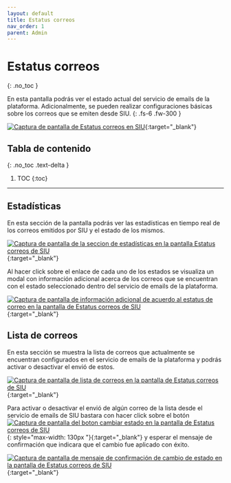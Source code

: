 ```yaml
---
layout: default
title: Estatus correos
nav_order: 1
parent: Admin
---
```


# Estatus correos
{: .no_toc }

En esta pantalla podrás ver el estado actual del servicio de emails de la plataforma. Adicionalmente, se pueden realizar configuraciones básicas sobre los correos que se emiten desde SIU.
{: .fs-6 .fw-300 }

[![Captura de pantalla de Estatus correos en SIU](../../assets/images/correos-index.jpeg)](../../assets/images/correos-index.jpeg){:target="_blank"}

## Tabla de contenido
{: .no_toc .text-delta }

1. TOC
{:toc}

---

## Estadísticas

En esta sección de la pantalla podrás ver las estadísticas en tiempo real de los correos emitidos por SIU y el estado de los mismos.

[![Captura de pantalla de la seccion de estadísticas en la pantalla Estatus correos de SIU](../../assets/images/correos-stats.png)](../../assets/images/correos-stats.png){:target="_blank"}

Al hacer click sobre el enlace de cada uno de los estados se visualiza un modal con información adicional acerca de los correos que se encuentran con el estado seleccionado dentro del servicio de emails de la plataforma.

[![Captura de pantalla de información adicional de acuerdo al estatus de correo en la pantalla de Estatus correos de SIU](../../assets/images/correos-detail.jpeg)](../../assets/images/correos-detail.jpeg){:target="_blank"}

## Lista de correos

En esta sección se muestra la lista de correos que actualmente se encuentran configurados en el servicio de emails de la plataforma y podrás activar o desactivar el envió de estos.

[![Captura de pantalla de lista de correos en la pantalla de Estatus correos de SIU](../../assets/images/correos-mail-list.png)](../../assets/images/correos-mail-list.png){:target="_blank"}

Para activar o desactivar el envió de algún correo de la lista desde el servicio de emails de SIU bastara con hacer click sobre el botón [![Captura de pantalla del boton cambiar estado en la pantalla de Estatus correos de SIU](../../assets/images/correos-status-button.png)](../../assets/images/correos-status-button.png){: style="max-width: 130px "}{:target="_blank"} y esperar el mensaje de confirmación que indicara que el cambio fue aplicado con éxito.

[![Captura de pantalla de mensaje de confirmación de cambio de estado en la pantalla de Estatus correos de SIU](../../assets/images/correo-list-change-ok.png)](../../assets/images/correo-list-change-ok.png){:target="_blank"}